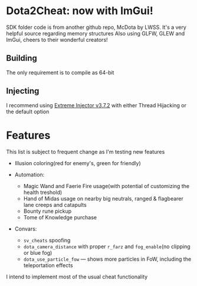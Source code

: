 # Dota2Cheat: now with ImGui!
SDK folder code is from another github repo, McDota by LWSS. It's a very helpful source regarding memory structures
Also using GLFW, GLEW and ImGui, cheers to their wonderful creators!
## Building
The only requirement is to compile as 64-bit
## Injecting
I recommend using [Extreme Injector v3.7.2](https://www.unknowncheats.me/forum/downloads.php?do=file&id=21570) with either Thread Hijacking or the default option

# Features
This list is subject to frequent change as I'm testing new features
* Illusion coloring(red for enemy's, green for friendly)
* Automation:
  * Magic Wand and Faerie Fire usage(with potential of customizing the health treshold)
  * Hand of Midas usage on nearby big neutrals, ranged & flagbearer lane creeps and catapults
  * Bounty rune pickup
  * Tome of Knowledge purchase

* Convars:
  * `sv_cheats` spoofing
  * `dota_camera_distance` with proper `r_farz` and `fog_enable`(no clipping or blue fog)
  * `dota_use_particle_fow` — shows more particles in FoW, including the teleportation effects
  
I intend to implement most of the usual cheat functionality
